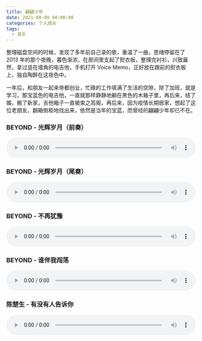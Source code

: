 ```yaml
---
title: 翩翩少年
date: 2021-08-09 00:00:00
categories: 个人成长
tags:
  - 音乐
---
```


整理磁盘空间的时候，发现了多年前自己录的歌，重温了一曲，思绪停留在了 2013 年的那个夜晚，暮色渐浓，在房间里支起了熨衣板，整理完衬衫，兴致盎然，拿过竖在墙角的电吉他，手机打开 Voice Memo，正好放在跟前的熨衣板上，独自陶醉在这夜色中。

一年后，和朋友一起来帝都创业，忙碌的工作填满了生活的空隙，除了加班，就是学习，那宝蓝色的电吉他，一直就那样静静地躺在黑色的木箱子里，再后来，结了婚，搬了新家，吉他箱子一直被束之高阁，再后来，因为疫情长期居家，想起了这位老朋友，翻箱倒柜地找出来，依然是当年的宝蓝，而曾经的翩翩少年却已不在。

### BEYOND - 光辉岁月（前奏）

<audio controls preload="auto" style="width:100%">
  <source src="/assets/music/光辉岁月-前奏.m4a" type="audio/mp4">
</audio>

### BEYOND - 光辉岁月（尾奏）

<audio controls preload="auto" style="width:100%">
  <source src="/assets/music/光辉岁月-尾奏.m4a" type="audio/mp4">
</audio>

### BEYOND - 不再犹豫

<audio controls preload="auto" style="width:100%">
  <source src="/assets/music/不再犹豫.m4a" type="audio/mp4">
</audio>

### BEYOND - 谁伴我闯荡

<audio controls preload="auto" style="width:100%">
  <source src="/assets/music/谁伴我闯荡.m4a" type="audio/mp4">
</audio>

### 陈楚生 - 有没有人告诉你

<audio controls preload="auto" style="width:100%">
  <source src="/assets/music/有没有人告诉你.m4a" type="audio/mp4">
</audio>

